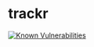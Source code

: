 # trackr
[![Known Vulnerabilities](https://snyk.io/test/github/maximumdata/trackr/badge.svg)](https://snyk.io/test/github/maximumdata/trackr)

